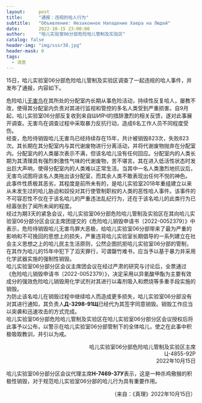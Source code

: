 ```yaml
---
layout:     post
title:      "通报：违规的哈人行为"
subtitle:   "Объявление: Незаконное Нападение Хаера на Людей"
date:       2022-10-15 23:00:00
author:     "哈儿实验室06分部危险哈儿管制及实验区"
catalog: false
header-img: "img/sssr30.jpg"
header-mask: 0
tags:
  - 消息
---
```


15日，哈儿实验室06分部危险哈儿管制及实验区调查了一起违规的哈人事件，并发布了通报，内容如下。
  
危险哈儿[无害鸟](https://khayer.cn/bdohlh/index.html?haer=77)在其所处的分配室内长期从事危险活动，持续性反复哈人，屡教不改，使得其分配室内负责对其进行监视和管控的多名人类受到严重损害。自9月起，哈儿实验室06分部反复收到来自ШИЯЧ的措辞激烈的相关反馈，遂对此事展开调查。无害鸟在调查过程中采取暴力反抗行动，造成6名工作人员不同程度受伤。  
经查，危险待销毁哈儿无害鸟已经持续存在15年，共计被销毁823次，失败823次。其长期在其分配室内与其代谢废物进行分离活动，并将代谢废物抛弃在分配室内。分配室内的人类屡次表示不满，但该名哈儿没有任何回应。分配室内的人类长期为其清理具有强烈刺激性气味的代谢废物，苦不堪言。其在进入低活性状态时发出巨大声响，使得分配室内的人类难以正常生活。当其中一名人类激烈地抗议后，无害鸟试图将该名人类拖出该分配室，而其余人类不敢表现出任何不悦的神色。  
此事件性质极其恶劣，其程度是前所未有的，是哈儿实验室2018年重组建立以来从未发生过的哈儿胁迫和奴役对其行使管制职权的人类的恶性哈人事件。该事件的不可容忍性不仅在于该名哈儿的严重违法乱纪行为，还在于该名哈儿的此类行为已经嚣张到了闻所未闻的程度。  
经过为期3天的紧急会议，哈儿实验室06分部危险哈儿管制及实验区在其向哈儿实验室06分部分区会议主席团提交的《危险哈儿销毁申请书〔2022-0052379〕》中表示，危险待销毁哈儿无害鸟罪大恶极，给哈儿实验室06分部带来了最为严重的影响和不可挽回的思想上的损失，严重违背哈儿实验室长期倡导的一系列建立在社会主义思想之上的哈儿民主生活原则，公然企图抗拒哈儿实验室06分部的管制，在其作为哈儿的15年中犯下了滔天罪行，可谓罄竹难书，应当予以基于暴力并采用化学武器实施的强制性销毁。  
哈儿实验室06分部分区会议主席团会议在经过严肃的研究与讨论后，全票通过《危险哈儿销毁申请书〔2022-0052379〕》，决定采用以异氰酸甲酯为主要有效成分的强效危险哈儿销毁用化学试剂对其进行以毒剂吸入和燃烧等多重手段实施的销毁。  
为防止该名哈儿在销毁过程中继续哈人而造成更多损失，哈儿实验室06分部没有对其进行通知，其负责人**Д-3298-91Щ**已经代为其签字同意销毁。销毁工作应当以突袭和迅速攻击的方式完成。  
哈儿实验室06分部危险哈儿管制及实验区在哈儿实验室06分部分区会议授权后将此事予以公布，以警示在哈儿实验室06分部管制下的全体哈儿，使之在此事中积极吸取教训，并引以为戒。
<div style="text-align: right">哈儿实验室06分部危险哈儿管制及实验区主席</div>
<div style="text-align: right">Ц-4855-92Р</div>
<div style="text-align: right">2022年10月15日</div>
  
哈儿实验室06分部分区会议代理主席**Н-7469-37У**表示，这是一种杀鸡儆猴的积极性销毁，对于规范哈儿实验室06分部的哈儿行为具有重要作用。
<div style="text-align: right">（来自：《真理》2022年10月15日）</div>